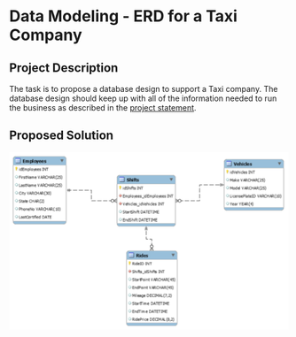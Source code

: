 # Data Modeling - ERD for a Taxi Company


<h2>Project Description</h2>

The task is to propose a database design to support a Taxi company. The database design should keep up with all of the information needed to run the business as described in the [project statement](https://github.com/graphshade/taxicorp_erd/blob/main/Taxi_project.docx).



<h2>Proposed Solution</h2>

<img src="https://github.com/graphshade/taxicorp_erd/blob/main/taxi_proposed_erd.png" />
